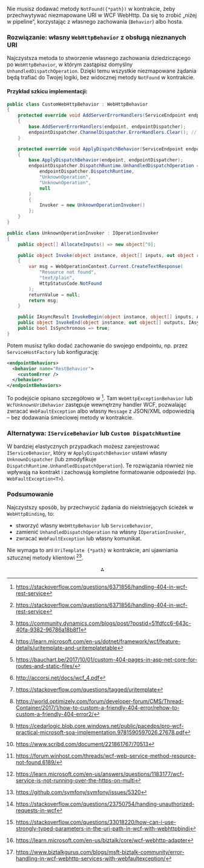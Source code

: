 

Nie musisz dodawać metody `NotFound({*path})` w kontrakcie, żeby przechwytywać niezmapowane URI w WCF WebHttp. Da się to zrobić „niżej w pipeline”, korzystając z własnego zachowania (`Behavior`) albo hosta.

### Rozwiązanie: własny `WebHttpBehavior` z obsługą nieznanych URI

Najczystsza metoda to stworzenie własnego zachowania dziedziczącego po `WebHttpBehavior`, w którym zastąpisz domyślny `UnhandledDispatchOperation`. Dzięki temu wszystkie niezmapowane żądania będą trafiać do Twojej logiki, bez widocznej metody `NotFound` w kontrakcie.

#### Przykład szkicu implementacji:

```csharp
public class CustomWebHttpBehavior : WebHttpBehavior
{
    protected override void AddServerErrorHandlers(ServiceEndpoint endpoint, EndpointDispatcher endpointDispatcher)
    {
        base.AddServerErrorHandlers(endpoint, endpointDispatcher);
        endpointDispatcher.ChannelDispatcher.ErrorHandlers.Clear(); // jeśli używasz własnych handlerów
    }

    protected override void ApplyDispatchBehavior(ServiceEndpoint endpoint, EndpointDispatcher endpointDispatcher)
    {
        base.ApplyDispatchBehavior(endpoint, endpointDispatcher);
        endpointDispatcher.DispatchRuntime.UnhandledDispatchOperation = new DispatchOperation(
            endpointDispatcher.DispatchRuntime,
            "UnknownOperation",
            "UnknownOperation",
            null
        )
        {
            Invoker = new UnknownOperationInvoker()
        };
    }
}

public class UnknownOperationInvoker : IOperationInvoker
{
    public object[] AllocateInputs() => new object[^0];

    public object Invoke(object instance, object[] inputs, out object returnValue)
    {
        var msg = WebOperationContext.Current.CreateTextResponse(
            "Resource not found",
            "text/plain",
            HttpStatusCode.NotFound
        );
        returnValue = null;
        return msg;
    }

    public IAsyncResult InvokeBegin(object instance, object[] inputs, AsyncCallback callback, object state) => null;
    public object InvokeEnd(object instance, out object[] outputs, IAsyncResult result) { outputs = null; return null; }
    public bool IsSynchronous => true;
}
```

Potem musisz tylko dodać zachowanie do swojego endpointu, np. przez `ServiceHostFactory` lub konfigurację:

```xml
<endpointBehaviors>
  <behavior name="RestBehavior">
    <customError />
  </behavior>
</endpointBehaviors>
```

To podejście opisano szczegółowo w [^1]. Tam `WebHttpExceptionBehavior` lub `WcfUnknownUriBehavior` zastępuje wewnętrzny handler WCF, pozwalając zwracać `WebFaultException` albo własny `Message` z JSON/XML odpowiedzią – bez dodawania śmieciowej metody w kontrakcie.

### Alternatywa: `IServiceBehavior` lub `Custom DispatchRuntime`

W bardziej elastycznych przypadkach możesz zarejestrować `IServiceBehavior`, który w `ApplyDispatchBehavior` ustawi własny `UnknownDispatcher` (lub zmodyfikuje `DispatchRuntime.UnhandledDispatchOperation`). Te rozwiązania również nie wpływają na kontrakt i zachowują kompletne formatowanie odpowiedzi (np. `WebFaultException<T>`).

### Podsumowanie

Najczystszy sposób, by przechwycić żądania do nieistniejących ścieżek w `WebHttpBinding`, to:

- stworzyć własny `WebHttpBehavior` lub `ServiceBehavior`,
- zamienić `UnhandledDispatchOperation` na własny `IOperationInvoker`,
- zwracać `WebFaultException` lub własny komunikat.

Nie wymaga to ani `UriTemplate {*path}` w kontrakcie, ani ujawniania sztucznej metody klientowi [^1][^2].
<span style="display:none">[^10][^11][^12][^13][^14][^15][^16][^3][^4][^5][^6][^7][^8][^9]</span>

<div align="center">⁂</div>

[^1]: https://stackoverflow.com/questions/6371856/handling-404-in-wcf-rest-service

[^2]: https://community.dynamics.com/blogs/post/?postid=51fdfcc6-643c-40fa-9382-96786a18b8f1

[^3]: https://forum.winhost.com/threads/wcf-web-service-method-resource-not-found.6189/

[^4]: https://learn.microsoft.com/en-us/answers/questions/1183177/wcf-service-is-not-running-over-the-https-on-multi

[^5]: https://github.com/symfony/symfony/issues/5320

[^6]: https://stackoverflow.com/questions/23750754/handing-unauthorized-requests-in-wcf

[^7]: https://stackoverflow.com/questions/33018220/how-can-i-use-strongly-typed-parameters-in-the-uri-path-in-wcf-with-webhttpbindi

[^8]: https://learn.microsoft.com/en-us/biztalk/core/wcf-webhttp-adapter

[^9]: https://www.biztalkgurus.com/blogs/msft-biztalk-community/error-handling-in-wcf-webhttp-services-with-webfaultexception/

[^10]: https://learn.microsoft.com/en-us/dotnet/framework/wcf/feature-details/uritemplate-and-uritemplatetable

[^11]: https://bauchart.be/2017/10/01/custom-404-pages-in-asp-net-core-for-routes-and-static-files/

[^12]: http://accorsi.net/docs/wcf_4.pdf

[^13]: https://stackoverflow.com/questions/tagged/uritemplate

[^14]: https://world.optimizely.com/forum/developer-forum/CMS/Thread-Container/2017/1/how-to-custom-a-friendly-404-error/rehow-to-custom-a-friendly-404-error2/

[^15]: https://cedarlogic.blob.core.windows.net/public/pacedps/pro-wcf-practical-microsoft-soa-implementation.9781590597026.27678.pdf

[^16]: https://www.scribd.com/document/221861767/70513

